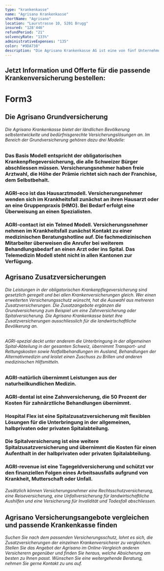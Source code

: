 ```yaml
---
type: "krankenkasse"
name: "Agrisano Krankenkasse"
shortName: "Agrisano"
location: "Laurstrasse 10, 5201 Brugg"
insured: "128'446"
refundPeriod: "21"
solvencyRate: "133%"
administrativeExpenses: "135"
color: "#9DA738"
description: "Die Agrisano Krankenkasse AG ist eine von fünf Unternehmungen der Agrisano Stiftung. Der Schweizer Bauernverband gründete die Stiftung im Jahr 1992 und entwickelt Versicherungslösungen speziell für Schweizer Bauernfamilien und deren Angestellte. Im Bereich der Krankenversicherung gehören dazu die Grundversicherung, diverse Zusatzversicherungen inklusive Spitalversicherung, Tagegeldversicherung und Zahnversicherung, und die Unfallversicherung. Mehr als 143.000 Versicherungsnehmer haben eine Grundversicherung bei der Agrisano abgeschlossen, über 76.000 Versicherungsnehmer haben das Zusatzmodell AGRI-spezial gewählt. Die Prämieneinnahmen durch die obligatorische Krankenpflegeversicherung lagen im Jahr 2017 bei 400 Millionen Schweizer Franken."
---
```


## Jetzt Information und Offerte für die passende Krankenversicherung bestellen:

# Form3

## Die Agrisano Grundversicherung

###### Die Agrisano Krankenkasse bietet der ländlichen Bevölkerung selbstentwickelte und bedürfnisgerechte Versicherungslösungen an. Im Bereich der Grundversicherung gehören dazu drei Modelle:

### Das Basis Modell entspricht der obligatorischen Krankenpflegeversicherung, die alle Schweizer Bürger abschliessen müssen. Versicherungsnehmer haben freie Arztwahl, die Höhe der Prämie richtet sich nach der Franchise, dem Selbstbehalt.

### AGRI-eco ist das Hausarztmodell. Versicherungsnehmer wenden sich im Krankheitsfall zunächst an ihren Hausarzt oder an eine Gruppenpraxis (HMO). Bei Bedarf erfolgt eine Überweisung an einen Spezialisten.

### AGRI-contact ist ein Telmed Modell. Versicherungsnehmer nehmen im Krankheitsfall zunächst Kontakt zu einer medizinischen Beratungshotline auf. Die fachmedizinischen Mitarbeiter überweisen die Anrufer bei weiterem Behandlungsbedarf an einen Arzt oder ins Spital. Das Telemedizin Modell steht nicht in allen Kantonen zur Verfügung.

## Agrisano Zusatzversicherungen

###### Die Leistungen in der obligatorischen Krankenpflegeversicherung sind gesetzlich geregelt und bei allen Krankenversicherungen gleich. Wer einen erweiterten Versicherungsschutz wünscht, hat die Auswahl aus mehreren Zusatzversicherungen. Die Zusatzangebote ergänzen die Grundversicherung zum Beispiel um eine Zahnversicherung oder Spitalversicherung. Die Agrisano Krankenkasse bietet ihre Zusatzversicherungen ausschliesslich für die landwirtschaftliche Bevölkerung an.

###### AGRI-spezial deckt unter anderem die Unterbringung in der allgemeinen Spital-Abteilung in der gesamten Schweiz, übernimmt Transport- und Rettungskosten sowie Notfallbehandlungen im Ausland, Behandlungen der Alternativmedizin und leistet einen Zuschuss zu Brillen und anderen medizinischen Hilfsmitteln.

### AGRI-natürlich übernimmt Leistungen aus der naturheilkundlichen Medizin.

### AGRI-dental ist eine Zahnversicherung, die 50 Prozent der Kosten für zahnärztliche Behandlungen übernimmt.

### Hospital Flex ist eine Spitalzusatzversicherung mit flexiblen Lösungen für die Unterbringung in der allgemeinen, halbprivaten oder privaten Spitalabteilung.

### Die Spitalversicherung ist eine weitere Spitalzusatzversicherung und übernimmt die Kosten für einen Aufenthalt in der halbprivaten oder privaten Spitalabteilung.

### AGRI-revenue ist eine Tagegeldversicherung und schützt vor den finanziellen Folgen eines Arbeitsausfalls aufgrund von Krankheit, Mutterschaft oder Unfall.

###### Zusätzlich können Versicherungsnehmer eine Rechtsschutzversicherung, eine Reiseversicherung, eine Unfallversicherung für landwirtschaftliche Aushilfen und eine Versicherung für Invalidität und Todesfall abschliessen.

## Agrisano Versicherungsangebote vergleichen und passende Krankenkasse finden

###### Suchen Sie nach dem passenden Versicherungsschutz, lohnt es sich, die Zusatzversicherungen der einzelnen Krankenversicherer zu vergleichen. Stellen Sie das Angebot der Agrisano im Online-Vergleich anderen Versicherern gegenüber und finden Sie heraus, welche Absicherung am besten zu Ihnen passt. Wünschen Sie eine weitergehende Beratung, nehmen Sie gerne Kontakt zu uns auf.
